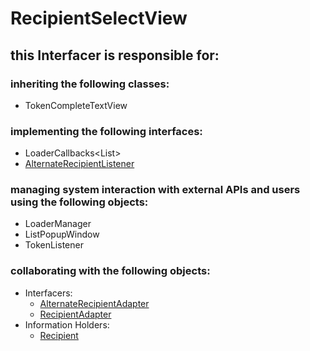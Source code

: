 # RecipientSelectView
## this Interfacer is responsible for: 
### inheriting the following classes: 
* TokenCompleteTextView<Recipient>
### implementing the following interfaces:
* LoaderCallbacks<List<Recipient>>
* [AlternateRecipientListener](../Structurers/AlternateRecipientListener.md) 
### managing system interaction with external APIs and users using the following objects: 
* LoaderManager
* ListPopupWindow
* TokenListener<Recipient>
### collaborating with the following objects: 
* Interfacers: 
	* [AlternateRecipientAdapter](../Interfacers/AlternateRecipientAdapter.md) 
	* [RecipientAdapter](../Interfacers/RecipientAdapter.md) 
* Information Holders: 
	* [Recipient](../InformationHolders/Recipient.md) 
